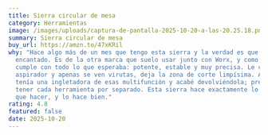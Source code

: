 ```yaml
---
title: Sierra circular de mesa
category: Herramientas
image: /images/uploads/captura-de-pantalla-2025-10-20-a-las-20.25.18.png
summary: Sierra circular de mesa
buy_url: https://amzn.to/47xKRil
why: "Hace algo más de un mes que tengo esta sierra y la verdad es que estoy
  encantado. Es de la otra marca que suelo usar junto con Worx, y como siempre,
  cumple con todo lo que esperaba: potente, estable y muy precisa. Le conecté un
  aspirador y apenas se ven virutas, deja la zona de corte limpísima. Antes
  tenía una ingletadora de esas multifunción y acabé devolviéndola; prefiero
  tener cada herramienta por separado. Esta sierra hace exactamente lo que tiene
  que hacer, y lo hace bien."
rating: 4.8
featured: false
date: 2025-10-20
---
```

